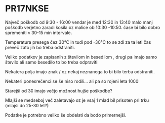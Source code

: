# PR17NKSE

Največ poškodb od 9:30 - 16:00 vendar je med 12:30 in 13:40 malo manj poškodb verjetno zaradi kosila oz malice ob 10:30 -10:50.
čase bi bilo dobro spremeniti v 30-15 min intervale.

Temperatura presega čez 30°C in tudi pod -30°C to se zdi za ta leti čas preveč zato jih bo treba odstraniti.

Veliko podatkov je zapisanih z številom in besedilom , drugi pa imajo samo število ali samo besedilo to bo treba odpraviti

Nekatera polja imajo znak / oz nekaj neznanega to bi bilo terba odstraniti.

Nekateri ponesrečenci se še niso rodili... ali pa so rojeni leta 1000

Starejši od 30 imajo večjo možnost hujše poškodbe?

Mlajši se medseboj več zaletavajo oz je vsaj 1 mlad bil prisoten pri trku (mlajši do 25-30 let?)

Podatke je potrebno veliko še obdelati da bodo primernejši.
